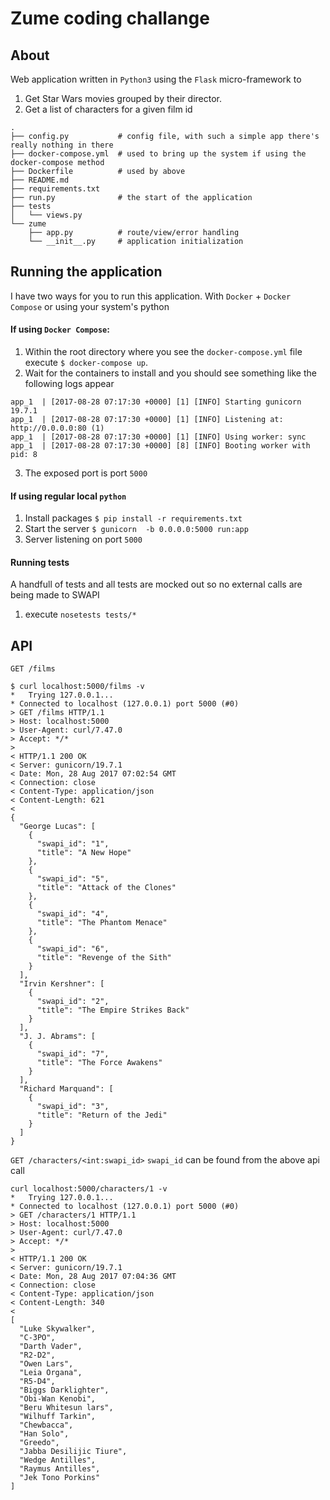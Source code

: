 # Zume coding challange 

## About

Web application written in `Python3` using the `Flask` micro-framework to 
1. Get Star Wars movies grouped by their director.
2. Get a list of characters for a given film id


```
.
├── config.py           # config file, with such a simple app there's really nothing in there 
├── docker-compose.yml  # used to bring up the system if using the docker-compose method 
├── Dockerfile          # used by above
├── README.md           
├── requirements.txt    
├── run.py              # the start of the application
├── tests          
│   └── views.py       
└── zume
    ├── app.py          # route/view/error handling 
    └── __init__.py     # application initialization
```

## Running the application

I have two ways for you to run this application.  With `Docker` + `Docker Compose` or using your system's python

#### If using `Docker Compose`:
1. Within the root directory where you see the `docker-compose.yml` file execute `$ docker-compose up`.  
2. Wait for the containers to install and you should see something like the following logs appear
```
app_1  | [2017-08-28 07:17:30 +0000] [1] [INFO] Starting gunicorn 19.7.1
app_1  | [2017-08-28 07:17:30 +0000] [1] [INFO] Listening at: http://0.0.0.0:80 (1)
app_1  | [2017-08-28 07:17:30 +0000] [1] [INFO] Using worker: sync
app_1  | [2017-08-28 07:17:30 +0000] [8] [INFO] Booting worker with pid: 8
```
3. The exposed port is port `5000`


#### If using regular local `python`
1. Install packages `$ pip install -r requirements.txt`
2. Start the server `$ gunicorn  -b 0.0.0.0:5000 run:app`
3. Server listening on port `5000`


#### Running tests

A handfull of tests and all tests are mocked out so no external calls are being made to SWAPI

1. execute `nosetests tests/*`

## API

`GET /films`

```
$ curl localhost:5000/films -v
*   Trying 127.0.0.1...
* Connected to localhost (127.0.0.1) port 5000 (#0)
> GET /films HTTP/1.1
> Host: localhost:5000
> User-Agent: curl/7.47.0
> Accept: */*
> 
< HTTP/1.1 200 OK
< Server: gunicorn/19.7.1
< Date: Mon, 28 Aug 2017 07:02:54 GMT
< Connection: close
< Content-Type: application/json
< Content-Length: 621
< 
{
  "George Lucas": [
    {
      "swapi_id": "1", 
      "title": "A New Hope"
    }, 
    {
      "swapi_id": "5", 
      "title": "Attack of the Clones"
    }, 
    {
      "swapi_id": "4", 
      "title": "The Phantom Menace"
    }, 
    {
      "swapi_id": "6", 
      "title": "Revenge of the Sith"
    }
  ], 
  "Irvin Kershner": [
    {
      "swapi_id": "2", 
      "title": "The Empire Strikes Back"
    }
  ], 
  "J. J. Abrams": [
    {
      "swapi_id": "7", 
      "title": "The Force Awakens"
    }
  ], 
  "Richard Marquand": [
    {
      "swapi_id": "3", 
      "title": "Return of the Jedi"
    }
  ]
}

```

`GET /characters/<int:swapi_id>` `swapi_id` can be found from the above api call

```
curl localhost:5000/characters/1 -v
*   Trying 127.0.0.1...
* Connected to localhost (127.0.0.1) port 5000 (#0)
> GET /characters/1 HTTP/1.1
> Host: localhost:5000
> User-Agent: curl/7.47.0
> Accept: */*
> 
< HTTP/1.1 200 OK
< Server: gunicorn/19.7.1
< Date: Mon, 28 Aug 2017 07:04:36 GMT
< Connection: close
< Content-Type: application/json
< Content-Length: 340
< 
[
  "Luke Skywalker", 
  "C-3PO", 
  "Darth Vader", 
  "R2-D2", 
  "Owen Lars", 
  "Leia Organa", 
  "R5-D4", 
  "Biggs Darklighter", 
  "Obi-Wan Kenobi", 
  "Beru Whitesun lars", 
  "Wilhuff Tarkin", 
  "Chewbacca", 
  "Han Solo", 
  "Greedo", 
  "Jabba Desilijic Tiure", 
  "Wedge Antilles", 
  "Raymus Antilles", 
  "Jek Tono Porkins"
]
```



